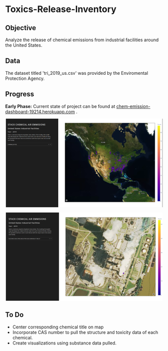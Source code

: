 # Toxics-Release-Inventory

## Objective 
 Analyze the release of chemical emissions from industrial facilities around the United States.

## Data
The dataset titled 'tri_2019_us.csv' was provided by the Enviromental Protection Agency. 

## Progress
**Early Phase:**
Current state of project can be found at [chem-emission-dashboard-19214.herokuapp.com](https://chem-emission-dashboard-19214.herokuapp.com) . 

<p align="center" >
	<a href = 'https://chem-emission-dashboard-19214.herokuapp.com/'>
  	<img  src="img/1.PNG" width="500" />
	</a>
</p>

<p align="center" >
	<a href = 'https://chem-emission-dashboard-19214.herokuapp.com/'>
  	<img  src="img/2.PNG" width="500" />
	</a>
</p>

## To Do
* Center corresponding chemical title on map
* Incorporate CAS number to pull the structure and toxicity data of each chemical.
* Create visualizations using substance data pulled.
